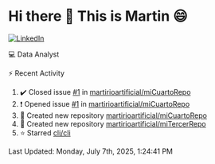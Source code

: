 # Hi there 👋 This is Martin :smile:

[![LinkedIn](https://img.shields.io/badge/-LinkedIn-blue?style=flat&logo=linkedin&logoColor=white)](https://www.linkedin.com/in/martin-vivar-toledo-93901b291/)

:computer: Data Analyst

⚡ Recent Activity

<!--RECENT_ACTIVITY:start-->
1. ✔️ Closed issue [#1](https://github.com/martirioartificial/miCuartoRepo/issues/1) in [martirioartificial/miCuartoRepo](https://github.com/martirioartificial/miCuartoRepo)<br>
2. ❗️ Opened issue [#1](https://github.com/martirioartificial/miCuartoRepo/issues/1) in [martirioartificial/miCuartoRepo](https://github.com/martirioartificial/miCuartoRepo)<br>
3. 📔 Created new repository [martirioartificial/miCuartoRepo](https://github.com/martirioartificial/miCuartoRepo)<br>
4. 📔 Created new repository [martirioartificial/miTercerRepo](https://github.com/martirioartificial/miTercerRepo)<br>
5. ⭐ Starred [cli/cli](https://github.com/cli/cli)<br>
<!--RECENT_ACTIVITY:end-->
<!--RECENT_ACTIVITY:last_update-->
Last Updated: Monday, July 7th, 2025, 1:24:41 PM
<!--RECENT_ACTIVITY:last_update_end-->
